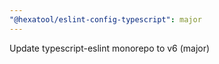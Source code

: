 ```yaml
---
"@hexatool/eslint-config-typescript": major
---
```


Update typescript-eslint monorepo to v6 (major)
